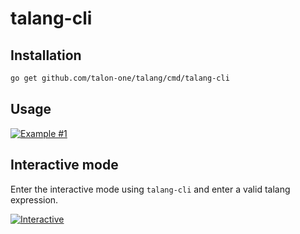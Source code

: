 # talang-cli

## Installation
```bash
go get github.com/talon-one/talang/cmd/talang-cli
```

## Usage


[![Example #1](https://makeconsole.herokuapp.com/svg?lines=%24%20talang-cli%20%22(%2B%201%202)%22%0A3)](https://makeconsole.herokuapp.com/svg?lines=%24%20talang-cli%20%22(%2B%201%202)%22%0A3)


## Interactive mode

Enter the interactive mode using `talang-cli` and enter a valid talang expression.


[![Interactive](https://makeconsole.herokuapp.com/svg?lines=%24%20talang-cli%0AWelcome%20to%20talang%20cli!%20Enter%20%3Ahelp%20to%20get%20some%20help%2C%20%3Aexit%20to%20exit.%0Atalang%3E%20(%2B%201%201)%0A2)](https://makeconsole.herokuapp.com/svg?lines=%24%20talang-cli%0AWelcome%20to%20talang%20cli!%20Enter%20%3Ahelp%20to%20get%20some%20help%2C%20%3Aexit%20to%20exit.%0Atalang%3E%20(%2B%201%201)%0A2)


